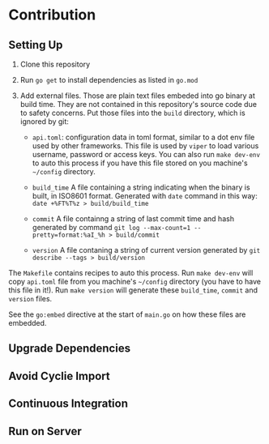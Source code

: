 # Contribution

## Setting Up

1. Clone this repository

2. Run `go get` to install dependencies as listed in `go.mod`

3. Add external files. Those are plain text files embeded into go binary at build time. They are not contained in this repository's source code due to safety concerns. Put those files into the `build` directory, which is ignored by git:

    * `api.toml`: configuration data in toml format, similar to a dot env file used by other frameworks. This file is used by `viper` to load various username, password or access keys. You can also run `make dev-env` to auto this process if you have this file stored on you machine's `~/config` directory.

    * `build_time` A file containing a string indicating when the binary is built, in ISO8601 format. Generated with `date` command in this way: `date +%FT%T%z > build/build_time`

    * `commit` A file containng a string of last commit time and hash generated by command `git log --max-count=1 --pretty=format:%aI_%h > build/commit`

    * `version` A file contaning a string of current version generated by `git describe --tags > build/version`

The `Makefile` contains recipes to auto this process. Run `make dev-env` will copy `api.toml` file from you machine's `~/config` directory (you have to have this file in it!). Run `make version` will generate these `build_time`, `commit` and `version` files.

See the `go:embed` directive at the start of `main.go` on how these files are embedded.


## Upgrade Dependencies

## Avoid Cyclie Import

## Continuous Integration

## Run on Server
